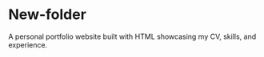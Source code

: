 # New-folder
A personal portfolio website built with HTML  showcasing my CV, skills, and experience.
